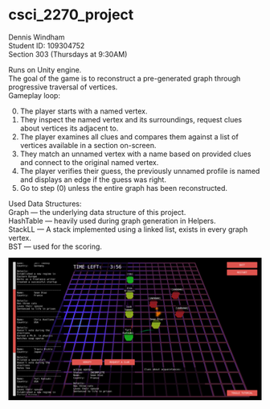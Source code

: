 # csci_2270_project

Dennis Windham  
Student ID: 109304752  
Section 303 (Thursdays at 9:30AM)  

Runs on Unity engine.  
The goal of the game is to reconstruct a pre-generated graph through progressive traversal of vertices.  
Gameplay loop:  

0) The player starts with a named vertex.
1) They inspect the named vertex and its surroundings, request clues about vertices its adjacent to.
2) The player examines all clues and compares them against a list of vertices available in a section on-screen.
3) They match an unnamed vertex with a name based on provided clues and connect to the original named vertex.
4) The player verifies their guess, the previously unnamed profile is named and displays an edge if the guess was right.
5) Go to step (0) unless the entire graph has been reconstructed.

Used Data Structures:  
Graph — the underlying data structure of this project.  
HashTable — heavily used during graph generation in Helpers.  
StackLL — A stack implemented using a linked list, exists in every graph vertex.  
BST — used for the scoring.  


![picture](https://raw.githubusercontent.com/rhythmthief/csci_2270_project/master/screenshot.png "In-game view.")
